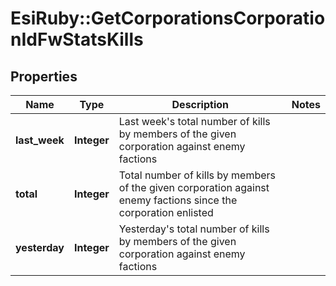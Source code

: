 # EsiRuby::GetCorporationsCorporationIdFwStatsKills

## Properties
Name | Type | Description | Notes
------------ | ------------- | ------------- | -------------
**last_week** | **Integer** | Last week&#39;s total number of kills by members of the given corporation against enemy factions | 
**total** | **Integer** | Total number of kills by members of the given corporation against enemy factions since the corporation enlisted | 
**yesterday** | **Integer** | Yesterday&#39;s total number of kills by members of the given corporation against enemy factions | 


